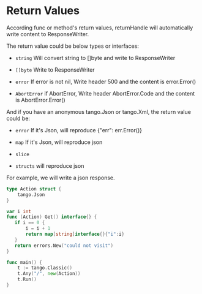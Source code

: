 # Return Values

According func or method's return values, returnHandle will automatically write content to ResponseWriter.

The return value could be below types or interfaces:

* `string`
Will convert string to []byte and write to ResponseWriter

* `[]byte`
Write to ResponseWriter

* `error`
If error is not nil, Write header 500 and the content is error.Error()

* `AbortError`
if AbortError, Write header AbortError.Code and the content is AbortError.Error()

And if you have an anonymous tango.Json or tango.Xml, the return value could be:
* `error`
If it's Json, will reproduce {"err": err.Error()}

* `map`
If it's Json, will reproduce json

* `slice`
* `structs`
will reproduce json

For example, we will write a json response.
```Go
type Action struct {
    tango.Json
}

var i int
func (Action) Get() interface{} {
   if i == 0 {
       i = i + 1
       return map[string]interface{}{"i":i}
   }
   return errors.New("could not visit")
}

func main() {
    t := tango.Classic()
    t.Any("/", new(Action))
    t.Run()
}
```
